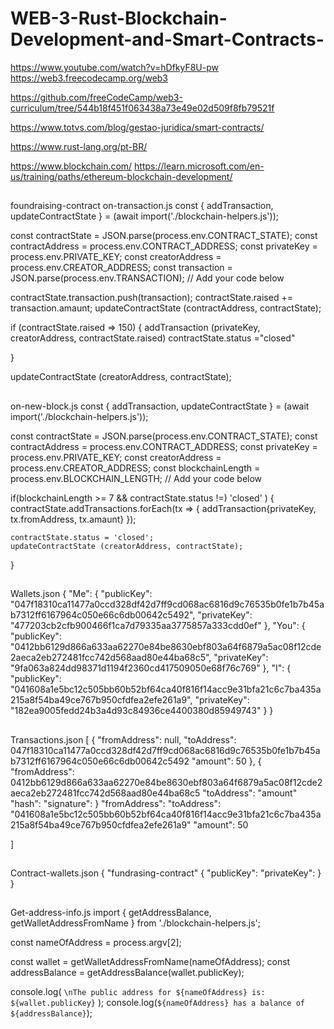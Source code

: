 # WEB-3-Rust-Blockchain-Development-and-Smart-Contracts-


https://www.youtube.com/watch?v=hDfkyF8U-pw
https://web3.freecodecamp.org/web3  

https://github.com/freeCodeCamp/web3-curriculum/tree/544b18f451f063438a73e49e02d509f8fb79521f

https://www.totvs.com/blog/gestao-juridica/smart-contracts/

https://www.rust-lang.org/pt-BR/

https://www.blockchain.com/
https://learn.microsoft.com/en-us/training/paths/ethereum-blockchain-development/

##

foundraising-contract 
on-transaction.js 
const { addTransaction, updateContractState } = (await import('./blockchain-helpers.js'));

const contractState = JSON.parse(process.env.CONTRACT_STATE);
const contractAddress = process.env.CONTRACT_ADDRESS;
const privateKey = process.env.PRIVATE_KEY;
const creatorAddress = process.env.CREATOR_ADDRESS;
const transaction = JSON.parse(process.env.TRANSACTION);
// Add your code below

contractState.transaction.push(transaction);
contractState.raised += transaction.amaunt;
updateContractState (contractAddress, contractState);

if (contractState.raised => 150) {
    addTransaction (privateKey, creatorAddress, contractState.raised)
    contractState.status ="closed"

}

updateContractState (creatorAddress, contractState);

##

on-new-block.js
const { addTransaction, updateContractState } = (await import('./blockchain-helpers.js'));

const contractState = JSON.parse(process.env.CONTRACT_STATE);
const contractAddress = process.env.CONTRACT_ADDRESS;
const privateKey = process.env.PRIVATE_KEY;
const creatorAddress = process.env.CREATOR_ADDRESS;
const blockchainLength = process.env.BLOCKCHAIN_LENGTH;
// Add your code below

if(blockchainLength >= 7 && contractState.status !=) 'closed' ) {
    contractState.addTransactions.forEach(tx => {
        addTransaction{privateKey, tx.fromAddress, tx.amaunt}
    });
    
    contractState.status = 'closed';
    updateContractState (creatorAddress, contractState);
}


##

Wallets.json 
{
  "Me": {
    "publicKey": "047f18310ca11477a0ccd328df42d7ff9cd068ac6816d9c76535b0fe1b7b45ab7312ff6167964c050e66c6db00642c5492",
    "privateKey": "477203cb2cfb900466f1ca7d79335aa3775857a333cdd0ef"
  },
  "You": {
    "publicKey": "0412bb6129d866a633aa62270e84be8630ebf803a64f6879a5ac08f12cde2aeca2eb272481fcc742d568aad80e44ba68c5",
    "privateKey": "9fa063a824dd98371d1194f2360cd417509050e68f76c769"
  },
  "I": {
    "publicKey": "041608a1e5bc12c505bb60b52bf64ca40f816f14acc9e31bfa21c6c7ba435a215a8f54ba49ce767b950cfdfea2efe261a9",
    "privateKey": "182ea9005fedd24b3a4d93c84936ce4400380d85949743"
  }
} 

##
Transactions.json
[
    {
        "fromAddress": null,
        "toAddress": 047f18310ca11477a0ccd328df42d7ff9cd068ac6816d9c76535b0fe1b7b45ab7312ff6167964c050e66c6db00642c5492
        "amount": 50
    },
    {
        "fromAddress": 0412bb6129d866a633aa62270e84be8630ebf803a64f6879a5ac08f12cde2aeca2eb272481fcc742d568aad80e44ba68c5
        "toAddress": 
        "amount"
        "hash": 
        "signature":
    }
        "fromAddress": 
        "toAddress": "041608a1e5bc12c505bb60b52bf64ca40f816f14acc9e31bfa21c6c7ba435a215a8f54ba49ce767b950cfdfea2efe261a9"
        "amount": 50 

]

##

Contract-wallets.json
{
    "fundrasing-contract" {
        "publicKey": 
        "privateKey": 
    } 
}

##
Get-address-info.js
import {
  getAddressBalance,
  getWalletAddressFromName
} from './blockchain-helpers.js';

const nameOfAddress = process.argv[2];

const wallet = getWalletAddressFromName(nameOfAddress);
const addressBalance = getAddressBalance(wallet.publicKey);

console.log(
  `\nThe public address for ${nameOfAddress} is: ${wallet.publicKey}`
);
console.log(`${nameOfAddress} has a balance of ${addressBalance}`);

##


